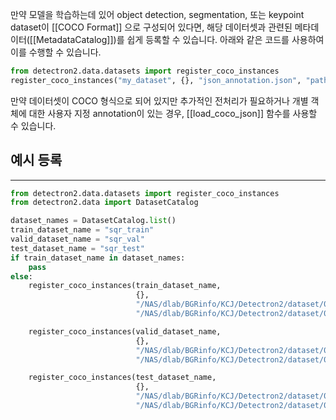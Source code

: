 만약 모델을 학습하는데 있어 object detection, segmentation, 또는 keypoint dataset이 [[COCO Format]] 으로 구성되어 있다면, 해당 데이터셋과 관련된 메타데이터([[MetadataCatalog]])를 쉽게 등록할 수 있습니다. 아래와 같은 코드를 사용하여 이를 수행할 수 있습니다.

```python
from detectron2.data.datasets import register_coco_instances
register_coco_instances("my_dataset", {}, "json_annotation.json", "path/to/image/dir")
```

만약 데이터셋이 COCO 형식으로 되어 있지만 추가적인 전처리가 필요하거나 개별 객체에 대한 사용자 지정 annotation이 있는 경우, [[load_coco_json]] 함수를 사용할 수 있습니다.

## 예시 등록
---
```python
from detectron2.data.datasets import register_coco_instances
from detectron2.data import DatasetCatalog

dataset_names = DatasetCatalog.list()
train_dataset_name = "sqr_train"
valid_dataset_name = "sqr_val"
test_dataset_name = "sqr_test"
if train_dataset_name in dataset_names:
    pass
else:
    register_coco_instances(train_dataset_name,
                            {},
                            "/NAS/dlab/BGRinfo/KCJ/Detectron2/dataset/08_09_merge_data_cat98_721/train/segmentation.json",
                            "/NAS/dlab/BGRinfo/KCJ/Detectron2/dataset/08_09_merge_data_cat98_721/train/image")

    register_coco_instances(valid_dataset_name,
                            {},
                            "/NAS/dlab/BGRinfo/KCJ/Detectron2/dataset/08_09_merge_data_cat98_721/valid/segmentation.json",
                            "/NAS/dlab/BGRinfo/KCJ/Detectron2/dataset/08_09_merge_data_cat98_721/valid/image")

    register_coco_instances(test_dataset_name,
                            {},
                            "/NAS/dlab/BGRinfo/KCJ/Detectron2/dataset/08_09_merge_data_cat98_721/test/segmentation.json",
                            "/NAS/dlab/BGRinfo/KCJ/Detectron2/dataset/08_09_merge_data_cat98_721/test/image")
```